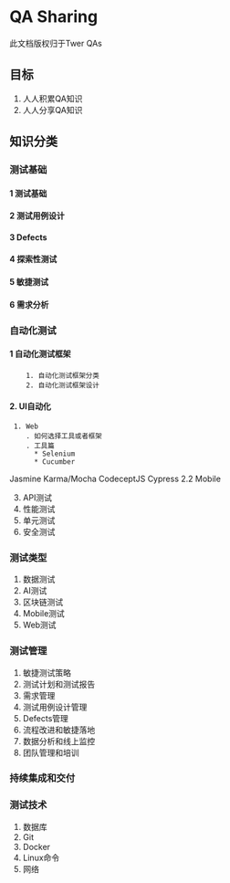 # QA Sharing
此文档版权归于Twer QAs

## 目标
1. 人人积累QA知识
2. 人人分享QA知识

## 知识分类
### 测试基础
#### 1 测试基础
#### 2 测试用例设计
#### 3 Defects
#### 4 探索性测试
#### 5 敏捷测试
#### 6 需求分析

### 自动化测试
#### 1 自动化测试框架
        1. 自动化测试框架分类
        2. 自动化测试框架设计
#### 2. UI自动化
     1. Web   
        . 如何选择工具或者框架
        . 工具篇
          * Selenium
          * Cucumber
  Jasmine
  Karma/Mocha
  CodeceptJS
  Cypress
  2.2 Mobile
  
3. API测试
4. 性能测试
5. 单元测试
6. 安全测试

### 测试类型
1. 数据测试
2. AI测试
3. 区块链测试
4. Mobile测试
5. Web测试

### 测试管理
1. 敏捷测试策略
2. 测试计划和测试报告
3. 需求管理
4. 测试用例设计管理
5. Defects管理
6. 流程改进和敏捷落地
7. 数据分析和线上监控
8. 团队管理和培训

### 持续集成和交付

### 测试技术
1. 数据库
2. Git
3. Docker
4. Linux命令
5. 网络








